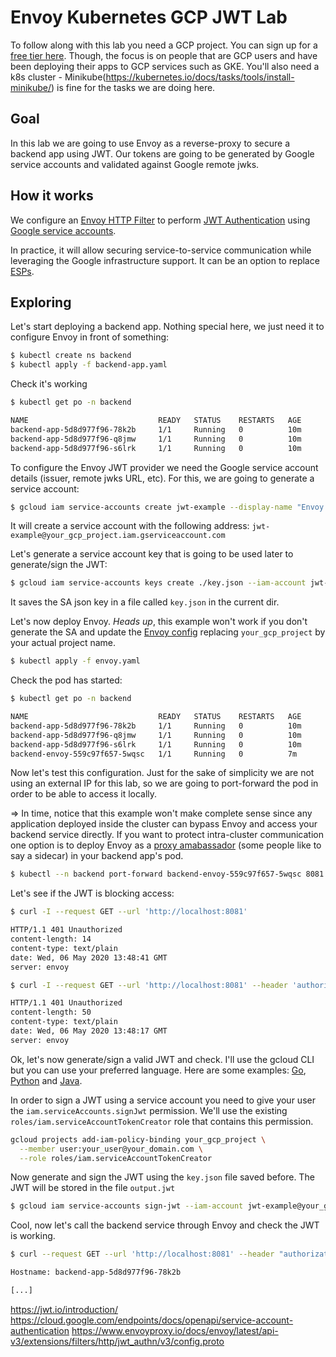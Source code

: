 # Envoy Kubernetes GCP JWT Lab

To follow along with this lab you need a GCP project. You can sign up for a
[free tier here](https://cloud.google.com/free). Though, the focus is on people
that are GCP users and have been deploying their apps to GCP services such
as GKE. You'll also need a k8s cluster - Minikube(https://kubernetes.io/docs/tasks/tools/install-minikube/)
is fine for the tasks we are doing here.

## Goal

In this lab we are going to use Envoy as a reverse-proxy to secure a backend app
using JWT. Our tokens are going to be generated by Google service accounts and
validated against Google remote jwks.

## How it works

We configure an [Envoy HTTP Filter](https://www.envoyproxy.io/docs/envoy/latest/api-v3/extensions/filters/http/jwt_authn/v3/config.proto)
to perform [JWT Authentication](https://jwt.io/introduction/) using [Google service accounts](https://cloud.google.com/endpoints/docs/openapi/service-account-authentication).

In practice, it will allow securing service-to-service communication while leveraging
the Google infrastructure support. It can be an option to replace [ESPs](https://cloud.google.com/endpoints/docs/openapi/specify-proxy-startup-options).

## Exploring

Let's start deploying a backend app. Nothing special here, we just need it to
configure Envoy in front of something:

```bash
$ kubectl create ns backend
$ kubectl apply -f backend-app.yaml
```

Check it's working

```bash
$ kubectl get po -n backend

NAME                             READY   STATUS    RESTARTS   AGE
backend-app-5d8d977f96-78k2b     1/1     Running   0          10m
backend-app-5d8d977f96-q8jmw     1/1     Running   0          10m
backend-app-5d8d977f96-s6lrk     1/1     Running   0          10m
```

To configure the Envoy JWT provider we need the Google service account details
(issuer, remote jwks URL, etc). For this, we are going to generate a service
account:

```bash
$ gcloud iam service-accounts create jwt-example --display-name "Envoy JWT Example"
```

It will create a service account with the following address: `jwt-example@your_gcp_project.iam.gserviceaccount.com`

Let's generate a service account key that is going to be used later to generate/sign
the JWT:

```bash
$ gcloud iam service-accounts keys create ./key.json --iam-account jwt-example@your_gcp_project.iam.gserviceaccount.com
```

It saves the SA json key in a file called `key.json` in the current dir.

Let's now deploy Envoy. _Heads up_, this example won't work if you don't generate
the SA and update the [Envoy config](./envoy.yaml) replacing `your_gcp_project` 
by your actual project name.

```bash
$ kubectl apply -f envoy.yaml
```

Check the pod has started:

```bash
$ kubectl get po -n backend

NAME                             READY   STATUS    RESTARTS   AGE
backend-app-5d8d977f96-78k2b     1/1     Running   0          10m
backend-app-5d8d977f96-q8jmw     1/1     Running   0          10m
backend-app-5d8d977f96-s6lrk     1/1     Running   0          10m
backend-envoy-559c97f657-5wqsc   1/1     Running   0          7m
```

Now let's test this configuration. Just for the sake of simplicity we are not
using an external IP for this lab, so we are going to port-forward the pod
in order to be able to access it locally.

=> In time, notice that this example won't make complete sense since any
application deployed inside the cluster can bypass Envoy and access your backend
service directly. If you want to protect intra-cluster communication one option is
to deploy Envoy as a [proxy amabassador](https://kubernetes.io/blog/2015/06/the-distributed-system-toolkit-patterns/#example-2-ambassador-containers)
(some people like to say a sidecar) in your backend app's pod.

```bash
$ kubectl --n backend port-forward backend-envoy-559c97f657-5wqsc 8081:80
```

Let's see if the JWT is blocking access:

```bash
$ curl -I --request GET --url 'http://localhost:8081'

HTTP/1.1 401 Unauthorized
content-length: 14
content-type: text/plain
date: Wed, 06 May 2020 13:48:41 GMT
server: envoy

$ curl -I --request GET --url 'http://localhost:8081' --header 'authorization: Bearer foo'

HTTP/1.1 401 Unauthorized
content-length: 50
content-type: text/plain
date: Wed, 06 May 2020 13:48:17 GMT
server: envoy
```

Ok, let's now generate/sign a valid JWT and check. I'll use the gcloud CLI
but you can use your preferred language. Here are some examples: [Go](https://github.com/GoogleCloudPlatform/golang-samples/blob/master/endpoints/getting-started/client/main.go), [Python](https://github.com/GoogleCloudPlatform/python-docs-samples/blob/master/endpoints/getting-started/clients/google-jwt-client.py) and [Java](https://github.com/GoogleCloudPlatform/java-docs-samples/blob/master/endpoints/getting-started/clients/src/main/java/com/example/app/GoogleJwtClient.java).

In order to sign a JWT using a service account you need to give your user the
`iam.serviceAccounts.signJwt` permission. We'll use the existing
`roles/iam.serviceAccountTokenCreator` role that contains this permission.

```bash
gcloud projects add-iam-policy-binding your_gcp_project \
  --member user:your_user@your_domain.com \
  --role roles/iam.serviceAccountTokenCreator
```

Now generate and sign the JWT using the `key.json` file saved before. The JWT
will be stored in the file `output.jwt`

```bash
$ gcloud iam service-accounts sign-jwt --iam-account jwt-example@your_gcp_project.iam.gserviceaccount.com claims.json output.jwt
```

Cool, now let's call the backend service through Envoy and check the JWT is
working.

```bash
$ curl --request GET --url 'http://localhost:8081' --header "authorization: Bearer $(cat output.jwt)"

Hostname: backend-app-5d8d977f96-78k2b

[...]
```

https://jwt.io/introduction/
https://cloud.google.com/endpoints/docs/openapi/service-account-authentication
https://www.envoyproxy.io/docs/envoy/latest/api-v3/extensions/filters/http/jwt_authn/v3/config.proto